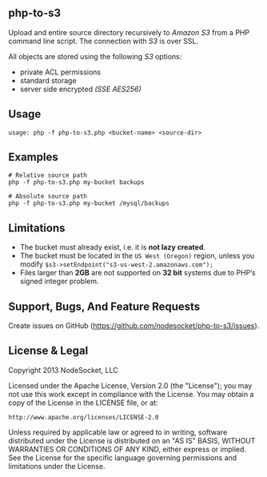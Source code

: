 php-to-s3
---------

Upload and entire source directory recursively to *Amazon S3* from a PHP command line script. The connection with *S3* is over SSL.

All objects are stored using the following *S3* options:

+ private ACL permissions
+ standard storage
+ server side encrypted *(SSE AES256)*

Usage
-----

    usage: php -f php-to-s3.php <bucket-name> <source-dir>
    
Examples
--------

    # Relative source path
    php -f php-to-s3.php my-bucket backups
    
    # Absolute source path
    php -f php-to-s3.php my-bucket /mysql/backups
    

Limitations
-----------

+ The bucket must already exist, i.e. it is **not lazy created**.
+ The bucket must be located in the `US West (Oregon)` region, unless you modify `$s3->setEndpoint("s3-us-west-2.amazonaws.com");`
+ Files larger than **2GB** are not supported on **32 bit** systems due to PHP’s signed integer problem.

Support, Bugs, And Feature Requests
-----------------------------------

Create issues on GitHub (https://github.com/nodesocket/php-to-s3/issues).

License & Legal
---------------

Copyright 2013 NodeSocket, LLC

Licensed under the Apache License, Version 2.0 (the "License"); you may not use this work except in compliance with the License. You may obtain a copy of the License in the LICENSE file, or at:

    http://www.apache.org/licenses/LICENSE-2.0

Unless required by applicable law or agreed to in writing, software distributed under the License is distributed on an "AS IS" BASIS, WITHOUT WARRANTIES OR CONDITIONS OF ANY KIND, either express or implied. See the License for the specific language governing permissions and limitations under the License.